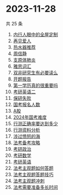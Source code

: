 # 2023-11-28

共 25 条

<!-- BEGIN ZHIHUSEARCH -->
<!-- 最后更新时间 Tue Nov 28 2023 22:10:17 GMT+0800 (China Standard Time) -->
1. [内行人眼中的全屋定制](https://www.zhihu.com/search?q=内行人眼中的全屋定制)
1. [再见爱人](https://www.zhihu.com/search?q=再见爱人)
1. [热水器推荐](https://www.zhihu.com/search?q=热水器推荐)
1. [周信静](https://www.zhihu.com/search?q=周信静)
1. [支原体肺炎](https://www.zhihu.com/search?q=支原体肺炎)
1. [雅思词汇](https://www.zhihu.com/search?q=雅思词汇)
1. [双非研究生有必要读么](https://www.zhihu.com/search?q=双非研究生有必要读么)
1. [开题报告](https://www.zhihu.com/search?q=开题报告)
1. [第一学历真的很重要吗](https://www.zhihu.com/search?q=第一学历真的很重要吗)
1. [考研英语二](https://www.zhihu.com/search?q=考研英语二)
1. [保研失败](https://www.zhihu.com/search?q=保研失败)
1. [国考报名人数](https://www.zhihu.com/search?q=国考报名人数)
1. [A股](https://www.zhihu.com/search?q=A股)
1. [2024年国考难度](https://www.zhihu.com/search?q=2024年国考难度)
1. [行测正确率要达到多少](https://www.zhihu.com/search?q=行测正确率要达到多少)
1. [行测资料分析](https://www.zhihu.com/search?q=行测资料分析)
1. [涉过愤怒的海](https://www.zhihu.com/search?q=涉过愤怒的海)
1. [法考备考攻略](https://www.zhihu.com/search?q=法考备考攻略)
1. [考研政治](https://www.zhihu.com/search?q=考研政治)
1. [考研数学](https://www.zhihu.com/search?q=考研数学)
1. [考研英语](https://www.zhihu.com/search?q=考研英语)
1. [法考主观题如何答题](https://www.zhihu.com/search?q=法考主观题如何答题)
1. [法考主观题答题技巧](https://www.zhihu.com/search?q=法考主观题答题技巧)
1. [法考主观题冲刺](https://www.zhihu.com/search?q=法考主观题冲刺)
1. [法考需要准备多长时间](https://www.zhihu.com/search?q=法考需要准备多长时间)
<!-- END ZHIHUSEARCH -->
